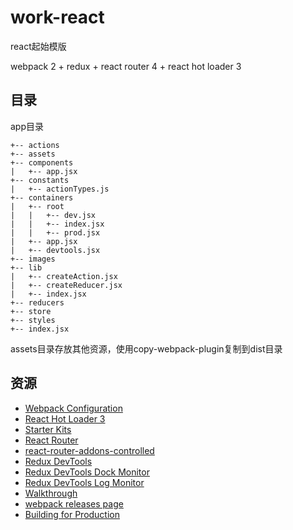 # work-react

react起始模版

webpack 2 + redux + react router 4 + react hot loader 3

## 目录
app目录

~~~
+-- actions
+-- assets
+-- components
|   +-- app.jsx
+-- constants
|   +-- actionTypes.js
+-- containers
|   +-- root
|   |   +-- dev.jsx
|   |   +-- index.jsx
|   |   +-- prod.jsx
|   +-- app.jsx
|   +-- devtools.jsx
+-- images
+-- lib
|   +-- createAction.jsx
|   +-- createReducer.jsx
|   +-- index.jsx
+-- reducers
+-- store
+-- styles
+-- index.jsx
~~~
assets目录存放其他资源，使用copy-webpack-plugin复制到dist目录

## 资源
+ [Webpack Configuration](https://webpack.js.org/configuration/ "Webpack Configuration")
+ [React Hot Loader 3](https://github.com/gaearon/react-hot-loader/tree/next "React Hot Loader 3")
+ [Starter Kits](https://github.com/gaearon/react-hot-loader/tree/master/docs#starter-kits "Starter Kits")
+ [React Router](https://github.com/ReactTraining/react-router/tree/v4 "React Router")
+ [react-router-addons-controlled](https://github.com/ReactTraining/react-router-addons-controlled "react-router-addons-controlled")
+ [Redux DevTools](https://github.com/gaearon/redux-devtools "Redux DevTools")
+ [Redux DevTools Dock Monitor](https://github.com/gaearon/redux-devtools-dock-monitor "Redux DevTools Dock Monitor")
+ [Redux DevTools Log Monitor](https://github.com/gaearon/redux-devtools-log-monitor "Redux DevTools Log Monitor")
+ [Walkthrough](https://github.com/gaearon/redux-devtools/blob/master/docs/Walkthrough.md "Walkthrough")
+ [webpack releases page](https://github.com/webpack/webpack/releases "webpack releases page")
+ [Building for Production](https://webpack.js.org/guides/production-build/ "Building for Production")
